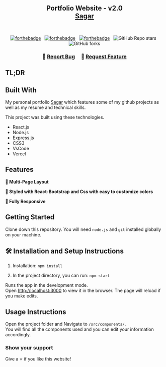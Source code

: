 <h2 align="center">
  Portfolio Website - v2.0<br/>
  <a href="https://sagar-portfolio-kappa.vercel.app/" target="_blank">Sagar</a>
</h2>
<div align="center">
  <!-- <img alt="Demo" src="./Images/readme-img1.png" /> -->
</div>

<br/>

<center>

[![forthebadge](https://forthebadge.com/images/badges/built-with-love.svg)](https://forthebadge.com) &nbsp;
[![forthebadge](https://forthebadge.com/images/badges/made-with-javascript.svg)](https://forthebadge.com) &nbsp;
[![forthebadge](https://forthebadge.com/images/badges/open-source.svg)](https://forthebadge.com) &nbsp;
![GitHub Repo stars](https://img.shields.io/github/stars/sagarchilivery/Portfolio?color=red&logo=github&style=for-the-badge) &nbsp;
![GitHub forks](https://img.shields.io/github/forks/sagarchilivery/Portfolio?color=red&logo=github&style=for-the-badge)

</center>

<h3 align="center">
    🔹
    <a href="https://github.com/sagarchilivery/Portfolio/issues">Report Bug</a> &nbsp; &nbsp;
    🔹
    <a href="https://github.com/sagarchilivery/Portfolio/issues">Request Feature</a>
</h3>

## TL;DR

## Built With

My personal portfolio <a href="https://sagar-portfolio-kappa.vercel.app/" target="_blank">Sagar</a> which features some of my github projects as well as my resume and technical skills.<br/>

This project was built using these technologies.

- React.js
- Node.js
- Express.js
- CSS3
- VsCode
- Vercel

## Features

**📖 Multi-Page Layout**

**🎨 Styled with React-Bootstrap and Css with easy to customize colors**

**📱 Fully Responsive**

## Getting Started

Clone down this repository. You will need `node.js` and `git` installed globally on your machine.

## 🛠 Installation and Setup Instructions

1. Installation: `npm install`

2. In the project directory, you can run: `npm start`

Runs the app in the development mode.\
Open [http://localhost:3000](http://localhost:3000) to view it in the browser.
The page will reload if you make edits.

## Usage Instructions

Open the project folder and Navigate to `/src/components/`. <br/>
You will find all the components used and you can edit your information accordingly.

### Show your support

Give a ⭐ if you like this website!

